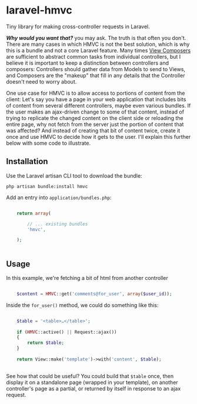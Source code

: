 laravel-hmvc
============

Tiny library for making cross-controller requests in Laravel.

***Why would you want that?*** you may ask. The truth is that often you don't. There are many cases in which HMVC is not the best solution, which is why this is a bundle and not a core Laravel feature. Many times [View Composers](http://laravel.com/docs/views#view-composers) are sufficient to abstract common tasks from individual controllers, but I believe it is important to keep a distinction between controllers and composers: Controllers should gather data from Models to send to Views, and Composers are the "makeup" that fill in any details that the Controller doesn't need to worry about.

One use case for HMVC is to allow access to portions of content from the client: Let's say you have a page in your web application that includes bits of content from several different controllers, maybe even various bundles. If the user makes an ajax-driven change to some of that content, instead of trying to replicate the changed content on the client side or reloading the entire page, why not fetch from the server just the portion of content that was affected? And instead of creating that bit of content twice, create it once and use HMVC to decide how it gets to the user. I'll explain this further below with some code to illustrate.


Installation
------------
Use the Laravel artisan CLI tool to download the bundle:

	php artisan bundle:install hmvc

Add an entry into `application/bundles.php`:

```php

	return array(

		// ... existing bundles
		'hmvc',

	);
	
```


Usage
-----

In this example, we're fetching a bit of html from another controller

```php

	$content = HMVC::get('comments@for_user', array($user_id));

```

Inside the `for_user()` method, we could do something like this:

```php

	$table = '<table>…</table>';
	
	if (HMVC::active() || Request::ajax())
	{
		return $table;
	}
	
	return View::make('template')->with('content', $table);
	
```

See how that could be useful? You could build that `$table` once, then display it on a standalone page (wrapped in your template), on another controller's page as a partial, or returned by itself in response to an ajax request.

